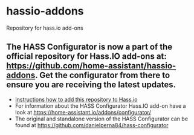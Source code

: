 # hassio-addons
Repository for hass.io add-ons

## The HASS Configurator is now a part of the official repository for Hass.IO add-ons at: https://github.com/home-assistant/hassio-addons. Get the configurator from there to ensure you are receiving the latest updates.

 - [Instructions how to add this repository to Hass.io](https://home-assistant.io/hassio/installing_third_party_addons/)
 - For information about the HASS Configurator Hass.IO add-on have a look at https://home-assistant.io/addons/configurator/  
 - The original and standalone version of the HASS Configurator can be found at https://github.com/danielperna84/hass-configurator

